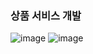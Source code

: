 ### 상품 서비스 개발

![image](https://user-images.githubusercontent.com/40969203/104835677-852fe700-58eb-11eb-88d0-5444f4121960.png)
![image](https://user-images.githubusercontent.com/40969203/104835681-89f49b00-58eb-11eb-9f15-fb8f3b0665a2.png)
